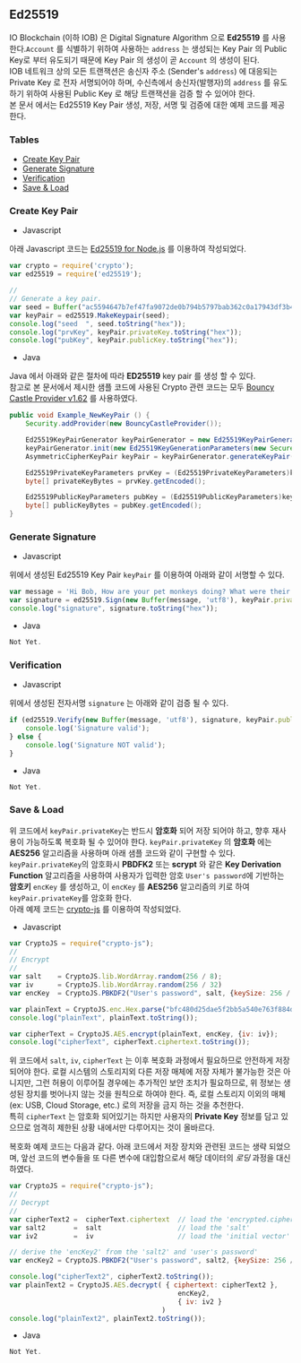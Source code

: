 ## Ed25519

IO Blockchain (이하 IOB) 은 Digital Signature Algorithm 으로 **Ed25519** 를 사용한다.`Account` 를 식별하기 위하여 사용하는 `address` 는 생성되는 Key Pair 의 Public Key로 부터 유도되기 때문에 Key Pair 의 생성이 곧 `Account` 의 생성이 된다.  
IOB 네트워크 상의 모든 트랜잭션은 송신자 주소 (Sender's `address`) 에 대응되는 Private Key 로 전자 서명되어야 하며, 수신측에서 송신자(발행자)의 `address` 를 유도하기 위하여 사용된 Public Key 로 해당 트랜잭션을 검증 할 수 있어야 한다.  
본 문서 에서는 Ed25519 Key Pair 생성, 저장, 서명 및 검증에 대한 예제 코드를 제공한다.

### Tables

- [Create Key Pair](#create-key-pair)
- [Generate Signature](#generate-signature)
- [Verification](#verification)
- [Save & Load](#save-load)

### Create Key Pair

- Javascript

아래 Javascript 코드는 [Ed25519 for Node.js](https://www.npmjs.com/package/ed25519) 를 이용하여 작성되었다.

```javascript
var crypto = require('crypto');
var ed25519 = require('ed25519');

//
// Generate a key pair.
var seed = Buffer("ac5594647b7ef47fa9072de0b794b5797bab362c0a17943df3b4f49313edac1d", "hex");
var keyPair = ed25519.MakeKeypair(seed);
console.log("seed  ", seed.toString("hex"));
console.log("prvKey", keyPair.privateKey.toString("hex"));
console.log("pubKey", keyPair.publicKey.toString("hex"));
```

- Java

Java 에서 아래와 같은 절차에 따라 **ED25519** key pair 를 생성 할 수 있다.  
참고로 본 문서에서 제시한 샘플 코드에 사용된 Crypto 관련 코드는 모두 [Bouncy Castle Provider v1.62](https://mvnrepository.com/artifact/org.bouncycastle/bcprov-jdk15on/1.62) 를 사용하였다.

```java
public void Example_NewKeyPair () {
    Security.addProvider(new BouncyCastleProvider());

    Ed25519KeyPairGenerator keyPairGenerator = new Ed25519KeyPairGenerator();
    keyPairGenerator.init(new Ed25519KeyGenerationParameters(new SecureRandom()));
    AsymmetricCipherKeyPair keyPair = keyPairGenerator.generateKeyPair();

    Ed25519PrivateKeyParameters prvKey = (Ed25519PrivateKeyParameters)keyPair.getPrivate();
    byte[] privateKeyBytes = prvKey.getEncoded();

    Ed25519PublicKeyParameters pubKey = (Ed25519PublicKeyParameters)keyPair.getPublic();
    byte[] publicKeyBytes = pubKey.getEncoded();
}
```

### Generate Signature

- Javascript

위에서 생성된 Ed25519 Key Pair `keyPair` 를 이용하여 아래와 같이 서명할 수 있다.

```javascript
var message = 'Hi Bob, How are your pet monkeys doing? What were their names again? -Alice';
var signature = ed25519.Sign(new Buffer(message, 'utf8'), keyPair.privateKey); //Using Sign(Buffer, Keypair object)
console.log("signature", signature.toString("hex"));
```

- Java

```java
Not Yet.
```

### Verification

- Javascript

위에서 생성된 전자서명 `signature` 는 아래와 같이 검증 될 수 있다.

```javascript
if (ed25519.Verify(new Buffer(message, 'utf8'), signature, keyPair.publicKey)) {
	console.log('Signature valid');
} else {
	console.log('Signature NOT valid');
}
```

- Java

```java
Not Yet.
```

### Save & Load

위 코드에서 `keyPair.privateKey`는 반드시 **암호화** 되어 저장 되어야 하고, 향후 재사용이 가능하도록 복호화 될 수 있어야 한다. `keyPair.privateKey` 의 **암호화** 에는 **AES256** 알고리즘을 사용하며 아래 샘플 코드와 같이 구현할 수 있다.      
`keyPair.privateKey`의 암호화시 **PBDFK2** 또는 **scrypt** 와 같은 **Key Derivation Function** 알고리즘을 사용하여 사용자가 입력한 암호 `User's password`에 기반하는 **암호키** `encKey` 를 생성하고, 이 `encKey` 를 **AES256** 알고리즘의 키로 하여 `keyPair.privateKey`를 암호화 한다.  
아래 예제 코드는 [crypto-js](https://www.npmjs.com/package/crypto-js) 를 이용하여 작성되었다.  

- Javascript

```javascript
var CryptoJS = require("crypto-js");
//
// Encrypt
//
var salt    = CryptoJS.lib.WordArray.random(256 / 8);
var iv      = CryptoJS.lib.WordArray.random(256 / 32)
var encKey 	= CryptoJS.PBKDF2("User's password", salt, {keySize: 256 / 32});

var plainText = CryptoJS.enc.Hex.parse("bfc480d25dae5f2bb5a540e763f884dc4705af11453e82c6564c750ed0f5d8f7");
console.log("plainText", plainText.toString());

var cipherText = CryptoJS.AES.encrypt(plainText, encKey, {iv: iv});
console.log("cipherText", cipherText.ciphertext.toString());
```

위 코드에서 `salt`, `iv`, `cipherText` 는 이후 복호화 과정에서 필요하므로 안전하게 저장되어야 한다. 로컬 시스템의 스토리지외 다른 저장 매체에 저장 자체가 불가능한 것은 아니지만, 그런 허용이 이루어질 경우에는 추가적인 보안 조치가 필요하므로, 위 정보는 생성된 장치를 벗어나지 않는 것을 원칙으로 하여야 한다. 즉, 로컬 스토리지 이외의 매체 (ex: USB, Cloud Storage, etc.) 로의 저장을 금지 하는 것을 추천한다.     
특히 `cipherText` 는 암호화 되어있기는 하지만 사용자의 **Private Key** 정보를 담고 있으므로 엄격히 제한된 상황 내에서만 다루어지는 것이 올바르다.


복호화 예제 코드는 다음과 같다. 아래 코드에서 저장 장치와 관련된 코드는 생략 되었으며, 앞선 코드의 변수들을 또 다른 변수에 대입함으로서 해당 데이터의 *로딩* 과정을 대신하였다.

```javascript
var CryptoJS = require("crypto-js");
//
// Decrypt
//
var cipherText2 =  cipherText.ciphertext  // load the 'encrypted.ciphertext'
var salt2       =  salt                   // load the 'salt'
var iv2         =  iv                     // load the 'initial vector'

// derive the 'encKey2' from the 'salt2' and 'user's password'
var encKey2 = CryptoJS.PBKDF2("User's password", salt2, {keySize: 256 / 32});

console.log("cipherText2", cipherText2.toString());
var plainText2 = CryptoJS.AES.decrypt( { ciphertext: cipherText2 },
                                          encKey2,
                                          { iv: iv2 }
                                      )
console.log("plainText2", plainText2.toString());
```

- Java

```java
Not Yet.
```

